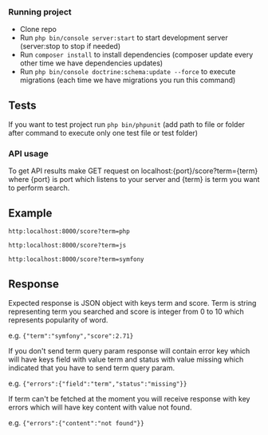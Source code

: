 ### Running project
* Clone repo
* Run ```php bin/console server:start``` to start development server (server:stop to stop if needed)
* Run ```composer install``` to install dependencies (composer update every other time we have dependencies updates)
* Run ```php bin/console doctrine:schema:update --force``` to execute migrations (each time we have migrations 
you run this command)

## Tests
If you want to test project run ```php bin/phpunit``` (add path to file or folder after command to execute 
only one test file or test folder)


### API usage
To get API results make GET request on localhost:{port}/score?term={term}
where {port} is port which listens to your server
and {term} is term you want to perform search.

## Example
```http:localhost:8000/score?term=php```

```http:localhost:8000/score?term=js```

```http:localhost:8000/score?term=symfony```

## Response
Expected response is JSON object with keys term and score.
Term is string representing term you searched and score
is integer from 0 to 10 which represents popularity of word.

e.g. ```{"term":"symfony","score":2.71}```

If you don't send term query param response will contain error key
which will have keys field with value term and status with value missing
which indicated that you have to send term query param.

e.g. ```{"errors":{"field":"term","status":"missing"}}```

If term can't be fetched at the moment you will receive response
with key errors which will have key content with value not found.

e.g. ```{"errors":{"content":"not found"}}```
